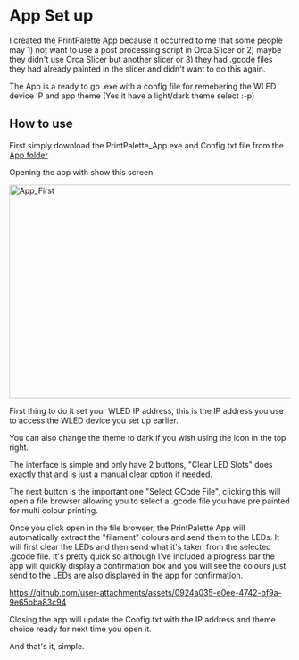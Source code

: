 # App Set up

I created the PrintPalette App because it occurred to me that some people may 1) not want to use a post processing script in Orca Slicer or 2) maybe they didn't use Orca Slicer but another slicer or 3) they had .gcode files they had already painted in the slicer and didn't want to do this again.

The App is a ready to go .exe with a config file for remebering the WLED device IP and app theme (Yes it have a light/dark theme select :-p)

## How to use

First simply download the PrintPalette_App.exe and Config.txt file from the [App folder](https://github.com/Rushmere3D/PrintPalette/tree/main/App)

Opening the app with show this screen

<img width="602" height="382" alt="App_First" src="https://github.com/user-attachments/assets/28316a69-30ac-4178-89dd-58c1350ac12b" />

First thing to do it set your WLED IP address, this is the IP address you use to access the WLED device you set up earlier.

You can also change the theme to dark if you wish using the icon in the top right.

The interface is simple and only have 2 buttons, "Clear LED Slots" does exactly that and is just a manual clear option if needed.

The next button is the important one "Select GCode File", clicking this will open a file browser allowing you to select a .gcode file you have pre painted for multi colour printing.

Once you click open in the file browser, the PrintPalette App will automatically extract the "filament" colours and send them to the LEDs. It will first clear the LEDs and then send what it's taken from the selected .gcode file. It's pretty quick so although I've included a progress bar the app will quickly display a confirmation box and you will see the colours just send to the LEDs are also displayed in the app for confirmation.

https://github.com/user-attachments/assets/0924a035-e0ee-4742-bf9a-9e65bba83c94

Closing the app will update the Config.txt with the IP address and theme choice ready for next time you open it.

And that's it, simple. 
